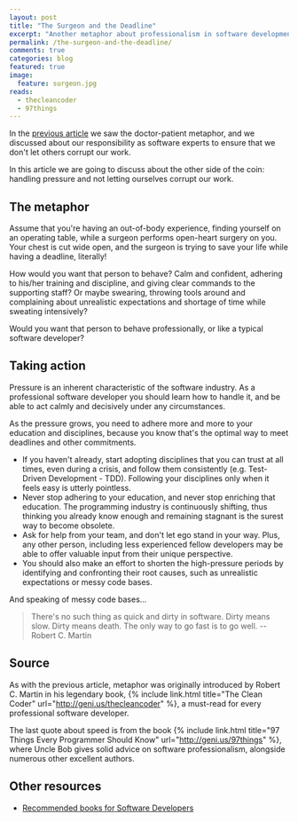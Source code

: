 ```yaml
---
layout: post
title: "The Surgeon and the Deadline"
excerpt: "Another metaphor about professionalism in software development"
permalink: /the-surgeon-and-the-deadline/
comments: true
categories: blog
featured: true
image:
  feature: surgeon.jpg
reads:
  - thecleancoder
  - 97things
---
```


In the [previous article](http://blog.drinkbird.com/the-doctor-and-the-demanding-patient-metaphor-do-no-harm/) we saw the doctor-patient metaphor, and we discussed about our responsibility as software experts to ensure that we don't let others corrupt our work.

In this article we are going to discuss about the other side of the coin: handling pressure and not letting ourselves corrupt our work. 

## The metaphor

Assume that you're having an out-of-body experience, finding yourself on an operating table, while a surgeon performs open-heart surgery on you. Your chest is cut wide open, and the surgeon is trying to save your life while having a deadline, literally!

How would you want that person to behave? Calm and confident, adhering to his/her training and discipline, and giving clear commands to the supporting staff? Or maybe swearing, throwing tools around and complaining about unrealistic expectations and shortage of time while sweating intensively?

Would you want that person to behave professionally, or like a typical software developer?

## Taking action

Pressure is an inherent characteristic of the software industry. As a professional software developer you should learn how to handle it, and be able to act calmly and decisively under any circumstances.

As the pressure grows, you need to adhere more and more to your education and disciplines, because you know that's the optimal way to meet deadlines and other commitments.

* If you haven't already, start adopting disciplines that you can trust at all times, even during a crisis, and follow them consistently (e.g. Test-Driven Development - TDD). Following your disciplines only when it feels easy is utterly pointless.
* Never stop adhering to your education, and never stop enriching that education. The programming industry is continuously shifting, thus thinking you already know enough and remaining stagnant is the surest way to become obsolete.
* Ask for help from your team, and don't let ego stand in your way. Plus, any other person, including less experienced fellow developers may be able to offer valuable input from their unique perspective.
* You should also make an effort to shorten the high-pressure periods by identifying and confronting their root causes, such as unrealistic expectations or messy code bases.

And speaking of messy code bases...

> There's no such thing as quick and dirty in software. Dirty means slow. Dirty means death. The only way to go fast is to go well. -- Robert C. Martin

## Source

As with the previous article, metaphor was originally introduced by Robert C. Martin in his legendary book, {% include link.html title="The Clean Coder" url="http://geni.us/thecleancoder" %}, a must-read for every professional software developer.

The last quote about speed is from the book {% include link.html title="97 Things Every Programmer Should Know" url="http://geni.us/97things" %}, where Uncle Bob gives solid advice on software professionalism, alongside numerous other excellent authors.

## Other resources

* [Recommended books for Software Developers](http://blog.drinkbird.com/books/)
